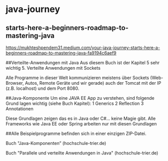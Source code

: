 # java-journey

## starts-here-a-beginners-roadmap-to-mastering-java
https://mukhteshpendem31.medium.com/your-java-journey-starts-here-a-beginners-roadmap-to-mastering-java-fa9194c6aef9



##Verteilte-Anwendungen mit Java
Aus diesem Buch ist der Kapitel 5 sehr wichtig
5. Verteilte Anwendungen mit Sockets
 
Alle Programme in dieser Welt kommunizieren meistens über Sockets (Web-Browser, Autos, Remote Geräte und wir gerade) auch der Tomcat mit der IP (z.B. localhost) und dem Port 8080.



##Java-Komponente
Um eine JAVA EE App zu verstehen, sind folgende Grund lagen wichtig (siehe Buch Kapitel):
1 Generics
2 Reflection
3 Annotationen
 
Diese Grundlagen zeigen das es in Java oder C#... keine Magie gibt.
Alle Frameworks wie Java EE oder Spring arbeiten nur mit diesen Grundlagen


##Alle Beispielprogramme 
befinden sich in einer einzigen ZIP-Datei.
 
Buch "Java-Komponenten” (hochschule-trier.de)
 
Buch "Parallele und verteilte Anwendungen in Java" (hochschule-trier.de)
